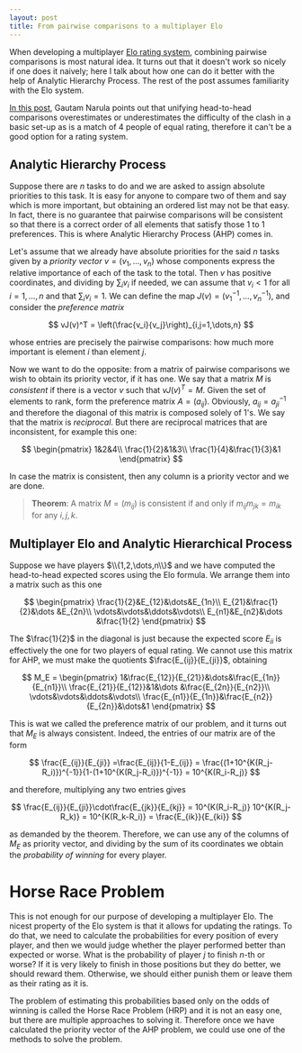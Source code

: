 ```yaml
---
layout: post
title: From pairwise comparisons to a multiplayer Elo
---
```


When developing a multiplayer [Elo rating system](https://en.wikipedia.org/wiki/Elo_rating_system), combining pairwise comparisons is most natural idea.  It turns out that it doesn't work so nicely if one does it naively; here I talk about how one can do it better with the help of Analytic Hierarchy Process. The rest of the post assumes familiarity with the Elo system.

[In this post](https://www.gautamnarula.com/rating/), Gautam Narula points out that unifying head-to-head comparisons overestimates or underestimates the difficulty of the clash in a basic set-up as is a match of 4 people of equal rating, therefore it can't be a good option for a rating system.  

## Analytic Hierarchy Process

Suppose there are $n$ tasks to do and we are asked to assign absolute priorities to this task. It is easy for anyone to compare two of them and say which is more important, but obtaining an ordered list may not be that easy. In fact, there is no guarantee that pairwise comparisons will be consistent so that there is a correct order of all elements that satisfy those 1 to 1 preferences. This is where Analytic Hierarchy Process (AHP) comes in.

Let's assume that we already have absolute priorities for the said $n$ tasks given by a *priority vector* $v=(v_1,\dots,v_n)$ whose components express the relative importance of each of the task to the total. Then $v$ has positive coordinates, and dividing by $\sum_i v_i$ if needed, we can assume that $v_i<1$ for all $i=1,\dots,n$ and that $\sum_i v_i = 1$. We can define the map $J(v) = (v_1^{-1},\dots,v_n^{-1})$, and consider the *preference matrix*


$$
vJ(v)^T = \left(\frac{v_i}{v_j}\right)_{i,j=1,\dots,n}
$$

whose entries are precisely the pairwise comparisons: how much more important is element $i$ than element $j$.

Now we want to do the opposite: from a matrix of pairwise comparisons we wish to obtain its priority vector, if it has one. We say that a matrix $M$ is *consistent* if there is a vector $v$ such that $vJ(v)^T = M$. Given the set of elements to rank, form the preference matrix $A=(a_{ij})$. Obviously,  $a_{ij} = a_{ji}^{-1}$ and therefore the diagonal of this matrix is composed solely of $1$'s. We say that the matrix is *reciprocal*. But there are reciprocal matrices that are inconsistent, for example this one:



$$
\begin{pmatrix}
1&2&4\\
\frac{1}{2}&1&3\\
\frac{1}{4}&\frac{1}{3}&1
\end{pmatrix}
$$



In case the matrix is consistent, then any column is a priority vector and we are done. 

> **Theorem**:  A matrix $M=(m_{ij})$ is consistent if and only if $m_{ij}m_{jk}=m_{ik}$ for any $i,j,k$.



## Multiplayer Elo and Analytic Hierarchical Process

Suppose we have players $\\{1,2,\dots,n\\}$ and we have computed the head-to-head expected scores using the Elo formula. We arrange them into a matrix such as this one



$$
\begin{pmatrix}
\frac{1}{2}&E_{12}&\dots&E_{1n}\\
E_{21}&\frac{1}{2}&\dots &E_{2n}\\
\vdots&\vdots&\ddots&\vdots\\
E_{n1}&E_{n2}&\dots &\frac{1}{2}
\end{pmatrix}
$$



The $\frac{1}{2}$ in the diagonal is just because the expected score $E_{ii}$ is effectively the one for two players of equal rating. We cannot use this matrix for AHP, we must make the quotients $\frac{E_{ij}}{E_{ji}}$, obtaining



$$
M_E = 
\begin{pmatrix}
1&\frac{E_{12}}{E_{21}}&\dots&\frac{E_{1n}}{E_{n1}}\\
\frac{E_{21}}{E_{12}}&1&\dots &\frac{E_{2n}}{E_{n2}}\\
\vdots&\vdots&\ddots&\vdots\\
\frac{E_{n1}}{E_{1n}}&\frac{E_{n2}}{E_{2n}}&\dots&1
\end{pmatrix}
$$



This is wat we called the preference matrix of our problem, and it turns out that $M_E$ is always consistent. Indeed, the entries of our matrix are of the form



$$
\frac{E_{ij}}{E_{ji}} =\frac{E_{ij}}{1-E_{ij}} = \frac{(1+10^{K(R_j-R_i)})^{-1}}{1-(1+10^{K(R_j-R_i)})^{-1}} = 10^{K(R_i-R_j)}
$$



and therefore, multiplying any two entries gives



$$
\frac{E_{ij}}{E_{ji}}\cdot\frac{E_{jk}}{E_{kj}} = 10^{K(R_i-R_j)} 10^{K(R_j-R_k)} =  10^{K(R_k-R_i)} = \frac{E_{ik}}{E_{ki}}
$$



as demanded by the theorem. Therefore, we can use any of the columns of $M_E$ as priority vector, and dividing by the sum of its coordinates we obtain the *probability of winning* for every player.

# Horse Race Problem

This is not enough for our purpose of developing a multiplayer Elo. The nicest property of the Elo system is that it allows for updating the ratings. To do that, we need to calculate the probabilities for every position of every player, and then we would judge whether the player performed better than expected or worse. What is the probability of player $j$ to finish $n$-th or worse? If it is very likely to finish in those positions but they do better, we should reward them. Otherwise, we should either punish them or leave them as their rating as it is.

The problem of estimating this probabilities based only on the odds of winning is called the Horse Race Problem (HRP) and it is not an easy one, but there are multiple approaches to solving it. Therefore once we have calculated the priority vector of the AHP problem, we could use one of the methods to solve the problem.
